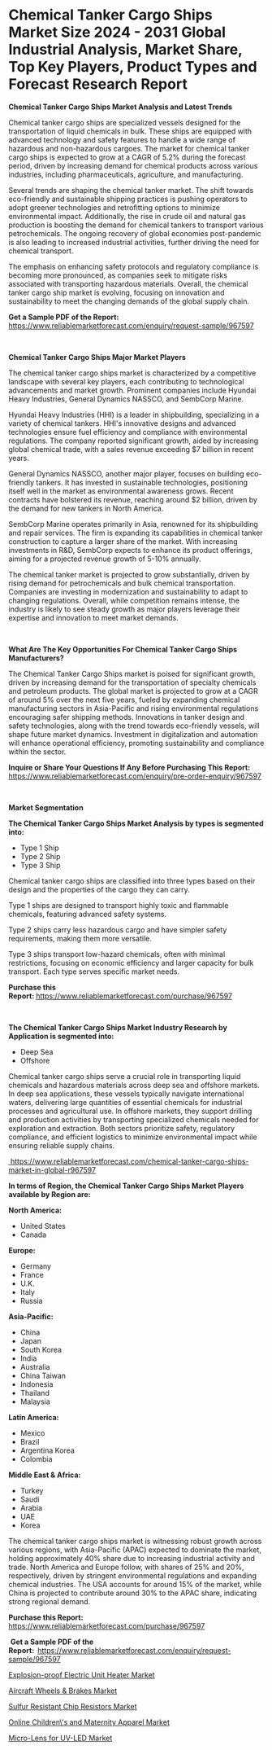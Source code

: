 <p><h1>Chemical Tanker Cargo Ships Market Size 2024 - 2031 Global Industrial Analysis, Market Share, Top Key Players, Product Types and Forecast Research Report</h1></p><p><strong>Chemical Tanker Cargo Ships Market Analysis and Latest Trends</strong></p>
<p><p>Chemical tanker cargo ships are specialized vessels designed for the transportation of liquid chemicals in bulk. These ships are equipped with advanced technology and safety features to handle a wide range of hazardous and non-hazardous cargoes. The market for chemical tanker cargo ships is expected to grow at a CAGR of 5.2% during the forecast period, driven by increasing demand for chemical products across various industries, including pharmaceuticals, agriculture, and manufacturing.</p><p>Several trends are shaping the chemical tanker market. The shift towards eco-friendly and sustainable shipping practices is pushing operators to adopt greener technologies and retrofitting options to minimize environmental impact. Additionally, the rise in crude oil and natural gas production is boosting the demand for chemical tankers to transport various petrochemicals. The ongoing recovery of global economies post-pandemic is also leading to increased industrial activities, further driving the need for chemical transport.</p><p>The emphasis on enhancing safety protocols and regulatory compliance is becoming more pronounced, as companies seek to mitigate risks associated with transporting hazardous materials. Overall, the chemical tanker cargo ship market is evolving, focusing on innovation and sustainability to meet the changing demands of the global supply chain.</p></p>
<p><strong>Get a Sample PDF of the Report:&nbsp;</strong> <a href="https://www.reliablemarketforecast.com/enquiry/request-sample/967597?utm_campaign=1144&utm_medium=2&utm_source=Github&utm_content=ia&utm_term=30102024&utm_id=chemical-tanker-cargo-ships">https://www.reliablemarketforecast.com/enquiry/request-sample/967597</a></p>
<p>&nbsp;</p>
<p><strong>Chemical Tanker Cargo Ships Major Market Players</strong></p>
<p><p>The chemical tanker cargo ships market is characterized by a competitive landscape with several key players, each contributing to technological advancements and market growth. Prominent companies include Hyundai Heavy Industries, General Dynamics NASSCO, and SembCorp Marine.</p><p>Hyundai Heavy Industries (HHI) is a leader in shipbuilding, specializing in a variety of chemical tankers. HHI's innovative designs and advanced technologies ensure fuel efficiency and compliance with environmental regulations. The company reported significant growth, aided by increasing global chemical trade, with a sales revenue exceeding $7 billion in recent years.</p><p>General Dynamics NASSCO, another major player, focuses on building eco-friendly tankers. It has invested in sustainable technologies, positioning itself well in the market as environmental awareness grows. Recent contracts have bolstered its revenue, reaching around $2 billion, driven by the demand for new tankers in North America.</p><p>SembCorp Marine operates primarily in Asia, renowned for its shipbuilding and repair services. The firm is expanding its capabilities in chemical tanker construction to capture a larger share of the market. With increasing investments in R&D, SembCorp expects to enhance its product offerings, aiming for a projected revenue growth of 5-10% annually.</p><p>The chemical tanker market is projected to grow substantially, driven by rising demand for petrochemicals and bulk chemical transportation. Companies are investing in modernization and sustainability to adapt to changing regulations. Overall, while competition remains intense, the industry is likely to see steady growth as major players leverage their expertise and innovation to meet market demands.</p></p>
<p>&nbsp;</p>
<p><strong>What Are The Key Opportunities For Chemical Tanker Cargo Ships Manufacturers?</strong></p>
<p><p>The Chemical Tanker Cargo Ships market is poised for significant growth, driven by increasing demand for the transportation of specialty chemicals and petroleum products. The global market is projected to grow at a CAGR of around 5% over the next five years, fueled by expanding chemical manufacturing sectors in Asia-Pacific and rising environmental regulations encouraging safer shipping methods. Innovations in tanker design and safety technologies, along with the trend towards eco-friendly vessels, will shape future market dynamics. Investment in digitalization and automation will enhance operational efficiency, promoting sustainability and compliance within the sector.</p></p>
<p><strong>Inquire or Share Your Questions If Any Before Purchasing This Report:</strong> <a href="https://www.reliablemarketforecast.com/enquiry/pre-order-enquiry/967597?utm_campaign=1144&utm_medium=2&utm_source=Github&utm_content=ia&utm_term=30102024&utm_id=chemical-tanker-cargo-ships">https://www.reliablemarketforecast.com/enquiry/pre-order-enquiry/967597</a></p>
<p>&nbsp;</p>
<p><strong>Market Segmentation</strong></p>
<p><strong>The Chemical Tanker Cargo Ships Market Analysis by types is segmented into:</strong></p>
<p><ul><li>Type 1 Ship</li><li>Type 2 Ship</li><li>Type 3 Ship</li></ul></p>
<p><p>Chemical tanker cargo ships are classified into three types based on their design and the properties of the cargo they can carry. </p><p>Type 1 ships are designed to transport highly toxic and flammable chemicals, featuring advanced safety systems. </p><p>Type 2 ships carry less hazardous cargo and have simpler safety requirements, making them more versatile. </p><p>Type 3 ships transport low-hazard chemicals, often with minimal restrictions, focusing on economic efficiency and larger capacity for bulk transport. Each type serves specific market needs.</p></p>
<p><strong>Purchase this Report:&nbsp;</strong><a href="https://www.reliablemarketforecast.com/purchase/967597?utm_campaign=1144&utm_medium=2&utm_source=Github&utm_content=ia&utm_term=30102024&utm_id=chemical-tanker-cargo-ships">https://www.reliablemarketforecast.com/purchase/967597</a></p>
<p>&nbsp;</p>
<p><strong>The Chemical Tanker Cargo Ships Market Industry Research by Application is segmented into:</strong></p>
<p><ul><li>Deep Sea</li><li>Offshore</li></ul></p>
<p><p>Chemical tanker cargo ships serve a crucial role in transporting liquid chemicals and hazardous materials across deep sea and offshore markets. In deep sea applications, these vessels typically navigate international waters, delivering large quantities of essential chemicals for industrial processes and agricultural use. In offshore markets, they support drilling and production activities by transporting specialized chemicals needed for exploration and extraction. Both sectors prioritize safety, regulatory compliance, and efficient logistics to minimize environmental impact while ensuring reliable supply chains.</p></p>
<p><a href="https://www.reliablemarketforecast.com/chemical-tanker-cargo-ships-market-in-global-r967597?utm_campaign=1144&utm_medium=2&utm_source=Github&utm_content=ia&utm_term=30102024&utm_id=chemical-tanker-cargo-ships">&nbsp;https://www.reliablemarketforecast.com/chemical-tanker-cargo-ships-market-in-global-r967597</a></p>
<p><strong>In terms of Region, the Chemical Tanker Cargo Ships Market Players available by Region are:</strong></p>
<p>
    <p> <strong> North America: </strong>
        <ul>
            <li>United States</li>
            <li>Canada</li>
        </ul>
        </p> 
    <p> <strong> Europe: </strong>
        <ul>
            <li>Germany</li>
            <li>France</li>
            <li>U.K.</li>
            <li>Italy</li>
            <li>Russia</li>
        </ul>
        </p> 
    <p> <strong> Asia-Pacific: </strong>
        <ul>
            <li>China</li>
            <li>Japan</li>
            <li>South Korea</li>
            <li>India</li>
            <li>Australia</li>
            <li>China Taiwan</li>
            <li>Indonesia</li>
            <li>Thailand</li>
            <li>Malaysia</li>
        </ul>
        </p> 
    <p> <strong> Latin America: </strong>
        <ul>
            <li>Mexico</li>
            <li>Brazil</li>
            <li>Argentina Korea</li>
            <li>Colombia</li>
        </ul>
        </p> 
    <p> <strong> Middle East & Africa: </strong>
        <ul>
            <li>Turkey</li>
            <li>Saudi</li>
            <li>Arabia</li>
            <li>UAE</li>
            <li>Korea</li>
        </ul>
    </p>
    </p>
<p><p>The chemical tanker cargo ships market is witnessing robust growth across various regions, with Asia-Pacific (APAC) expected to dominate the market, holding approximately 40% share due to increasing industrial activity and trade. North America and Europe follow, with shares of 25% and 20%, respectively, driven by stringent environmental regulations and expanding chemical industries. The USA accounts for around 15% of the market, while China is projected to contribute around 30% to the APAC share, indicating strong regional demand.</p></p>
<p><strong>Purchase this Report: </strong><a href="https://www.reliablemarketforecast.com/purchase/967597?utm_campaign=1144&utm_medium=2&utm_source=Github&utm_content=ia&utm_term=30102024&utm_id=chemical-tanker-cargo-ships">https://www.reliablemarketforecast.com/purchase/967597</a></p>
<p>&nbsp;<strong>Get a Sample PDF of the Report:&nbsp;&nbsp;</strong><a href="https://www.reliablemarketforecast.com/enquiry/request-sample/967597?utm_campaign=1144&utm_medium=2&utm_source=Github&utm_content=ia&utm_term=30102024&utm_id=chemical-tanker-cargo-ships">https://www.reliablemarketforecast.com/enquiry/request-sample/967597</a></p>
<p><strong></strong></p>
<p><p><a href="https://www.linkedin.com/pulse/global-explosion-proof-electric-unit-heater-market-focus-bmh7c?utm_campaign=1144&utm_medium=2&utm_source=Github&utm_content=ia&utm_term=30102024&utm_id=chemical-tanker-cargo-ships">Explosion-proof Electric Unit Heater Market</a></p><p><a href="https://github.com/sharitatri97/Market-Research-Report-List-1/blob/main/aircraft-wheels-brakes-market.md?utm_campaign=1144&utm_medium=2&utm_source=Github&utm_content=ia&utm_term=30102024&utm_id=chemical-tanker-cargo-ships">Aircraft Wheels & Brakes Market</a></p><p><a href="https://www.linkedin.com/pulse/global-sulfur-resistant-chip-resistors-market-trends-forecasts-cvtde?utm_campaign=1144&utm_medium=2&utm_source=Github&utm_content=ia&utm_term=30102024&utm_id=chemical-tanker-cargo-ships">Sulfur Resistant Chip Resistors Market</a></p><p><a href="https://github.com/wendisyqf/Market-Research-Report-List-1/blob/main/online-childrens-and-maternity-apparel-market.md?utm_campaign=1144&utm_medium=2&utm_source=Github&utm_content=ia&utm_term=30102024&utm_id=chemical-tanker-cargo-ships">Online Children\'s and Maternity Apparel Market</a></p><p><a href="https://issuu.com/reportprime-2/docs/micro-lens-for-uv-led-market-size-2_813fe90438afe4?utm_campaign=1144&utm_medium=2&utm_source=Github&utm_content=ia&utm_term=30102024&utm_id=chemical-tanker-cargo-ships">Micro-Lens for UV-LED Market</a></p></p>